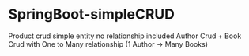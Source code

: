 # SpringBoot-simpleCRUD
Product crud simple entity no relationship included
Author Crud + Book Crud with One to Many relationship (1 Author -> Many Books)
